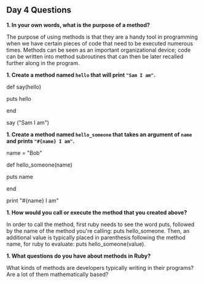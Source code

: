 ## Day 4 Questions

**1. In your own words, what is the purpose of a method?**

The purpose of using methods is that they are a handy tool in programming when we have certain pieces of code that need to be executed numerous times.  Methods can be seen as an important organizational device; code can be written into method subroutines that can then be later recalled further along in the program.  


**1. Create a method named `hello` that will print `"Sam I am"`.**

def say(hello)

  puts hello

end


say ("Sam I am")


**1. Create a method named `hello_someone` that takes an argument of `name` and prints `"#{name} I am"`.**

name = "Bob"


def hello_someone(name)

  puts name

end

print  "#{name} I am"


**1. How would you call or execute the method that you created above?**

In order to call the method, first ruby needs to see the word puts, followed by the name of the method you're calling: puts hello_someone.  Then, an additional value is typically placed in parenthesis following the method name, for ruby to evaluate: puts hello_someone(value).  


**1. What questions do you have about methods in Ruby?**

What kinds of methods are developers typically writing in their programs? Are a lot of them mathematically based?
